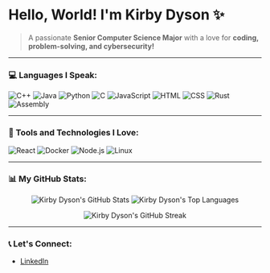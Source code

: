 # Hello, World! I'm Kirby Dyson ✨

> A passionate **Senior Computer Science Major** with a love for **coding, problem-solving, and cybersecurity!**

---

### 💻 Languages I Speak:

![C++](https://img.shields.io/badge/C++-FFD7F0?style=for-the-badge&logo=cplusplus&logoColor=00599C)
![Java](https://img.shields.io/badge/Java-FFD700?style=for-the-badge&logo=java&logoColor=white)
![Python](https://img.shields.io/badge/Python-FFD7F0?style=for-the-badge&logo=python&logoColor=3776AB)
![C](https://img.shields.io/badge/C-F08080?style=for-the-badge&logo=c&logoColor=white)
![JavaScript](https://img.shields.io/badge/JavaScript-FFD700?style=for-the-badge&logo=javascript&logoColor=black)
![HTML](https://img.shields.io/badge/HTML-F08080?style=for-the-badge&logo=html5&logoColor=white)
![CSS](https://img.shields.io/badge/CSS-87CEFA?style=for-the-badge&logo=css3&logoColor=white)
![Rust](https://img.shields.io/badge/Rust-FFA500?style=for-the-badge&logo=rust&logoColor=white)
![Assembly](https://img.shields.io/badge/Assembly-98FB98?style=for-the-badge&logoColor=black)

---

### 🌟 Tools and Technologies I Love:

![React](https://img.shields.io/badge/React-87CEEB?style=for-the-badge&logo=react&logoColor=white)
![Docker](https://img.shields.io/badge/Docker-A9A9F5?style=for-the-badge&logo=docker&logoColor=white)
![Node.js](https://img.shields.io/badge/Node.js-C8F08F?style=for-the-badge&logo=nodedotjs&logoColor=black)
![Linux](https://img.shields.io/badge/Linux-F08080?style=for-the-badge&logo=linux&logoColor=white)

---

### 📊 My GitHub Stats:

<p align="center">
  <img src="https://github-readme-stats.vercel.app/api?username=kirbydyson&show_icons=true&theme=radical&include_all_commits=true&count_private=true" alt="Kirby Dyson's GitHub Stats" />
  <img src="https://github-readme-stats.vercel.app/api/top-langs/?username=kirbydyson&layout=compact&theme=radical&langs_count=8" alt="Kirby Dyson's Top Languages" />
</p>
<p align="center">
  <img src="https://streak-stats.demolab.com/?user=kirbydyson&theme=radical" alt="Kirby Dyson's GitHub Streak" />
</p>

---

### 📞 Let's Connect:
 
- [LinkedIn](https://linkedin.com/in/kirby-dyson)
